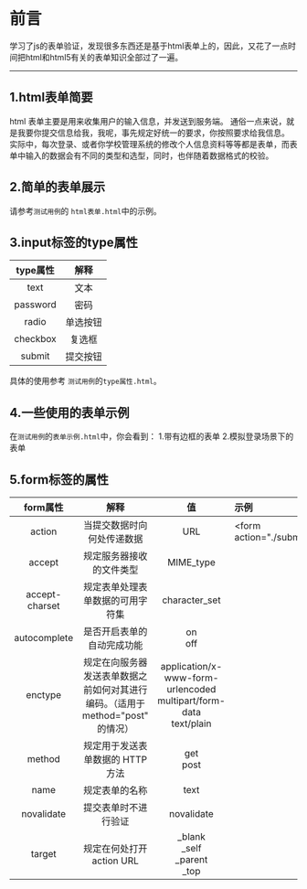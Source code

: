 # 前言

学习了js的表单验证，发现很多东西还是基于html表单上的，因此，又花了一点时间把html和html5有关的表单知识全部过了一遍。

---

## 1.html表单简要

html 表单主要是用来收集用户的输入信息，并发送到服务端。
通俗一点来说，就是我要你提交信息给我，我呢，事先规定好统一的要求，你按照要求给我信息。
实际中，每次登录、或者你学校管理系统的修改个人信息资料等等都是表单，而表单中输入的数据会有不同的类型和选型，同时，也伴随着数据格式的校验。

## 2.简单的表单展示

请参考`测试用例`的 `html表单.html`中的示例。

## 3.input标签的type属性

type属性|解释
|:-----:|:---:|
|text|文本|
|password|密码|
|radio|单选按钮|
|checkbox|复选框|
|submit|提交按钮|

具体的使用参考 `测试用例`的`type属性.html`。

## 4.一些使用的表单示例

在`测试用例`的`表单示例.html`中，你会看到：
1.带有边框的表单
2.模拟登录场景下的表单

## 5.form标签的属性

|form属性|解释|值|示例|
|:----:|:----:|:----:|:----|
|action|当提交数据时向何处传递数据|URL|\<form action="./submit.html">|
|accept|规定服务器接收的文件类型|MIME_type|
|accept-charset|规定表单处理表单数据的可用字符集|character_set|
|autocomplete|是否开启表单的自动完成功能|on<br> off|
|enctype|规定在向服务器发送表单数据之前如何对其进行编码。（适用于 method="post" 的情况）|application/x-www-form-urlencoded <br>  multipart/form-data  <br> text/plain||
|method|规定用于发送表单数据的 HTTP 方法|get<br>post||
|name|规定表单的名称|text||
|novalidate|提交表单时不进行验证|novalidate||
|target|规定在何处打开action URL|_blank<br>_self<br>_parent<br>_top||


